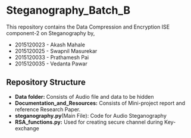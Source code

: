 # Steganography_Batch_B
This repository contains the Data Compression and Encryption ISE component-2 on Steganography by,
* 2015120023 - Akash Mahale
* 2015120025 - Swapnil Masurekar
* 2015120033 - Prathamesh Pai
* 2015120035 - Vedanta Pawar

## Repository Structure
* **Data folder:** Consists of Audio file and data to be hidden
* **Documentation_and_Resources:** Consists of Mini-project report and reference Research Paper.
* **steganography.py**(Main File): Code for Audio Steganography
* **RSA_functions.py:** Used for creating secure channel during Key-exchange
